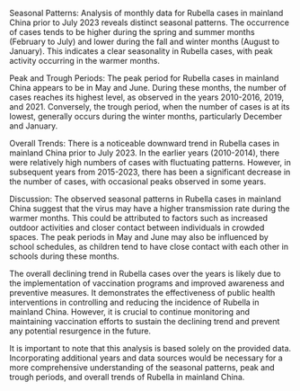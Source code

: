 Seasonal Patterns: Analysis of monthly data for Rubella cases in mainland China prior to July 2023 reveals distinct seasonal patterns. The occurrence of cases tends to be higher during the spring and summer months (February to July) and lower during the fall and winter months (August to January). This indicates a clear seasonality in Rubella cases, with peak activity occurring in the warmer months.

Peak and Trough Periods: The peak period for Rubella cases in mainland China appears to be in May and June. During these months, the number of cases reaches its highest level, as observed in the years 2010-2016, 2019, and 2021. Conversely, the trough period, when the number of cases is at its lowest, generally occurs during the winter months, particularly December and January.

Overall Trends: There is a noticeable downward trend in Rubella cases in mainland China prior to July 2023. In the earlier years (2010-2014), there were relatively high numbers of cases with fluctuating patterns. However, in subsequent years from 2015-2023, there has been a significant decrease in the number of cases, with occasional peaks observed in some years.

Discussion: The observed seasonal patterns in Rubella cases in mainland China suggest that the virus may have a higher transmission rate during the warmer months. This could be attributed to factors such as increased outdoor activities and closer contact between individuals in crowded spaces. The peak periods in May and June may also be influenced by school schedules, as children tend to have close contact with each other in schools during these months.

The overall declining trend in Rubella cases over the years is likely due to the implementation of vaccination programs and improved awareness and preventive measures. It demonstrates the effectiveness of public health interventions in controlling and reducing the incidence of Rubella in mainland China. However, it is crucial to continue monitoring and maintaining vaccination efforts to sustain the declining trend and prevent any potential resurgence in the future.

It is important to note that this analysis is based solely on the provided data. Incorporating additional years and data sources would be necessary for a more comprehensive understanding of the seasonal patterns, peak and trough periods, and overall trends of Rubella in mainland China.